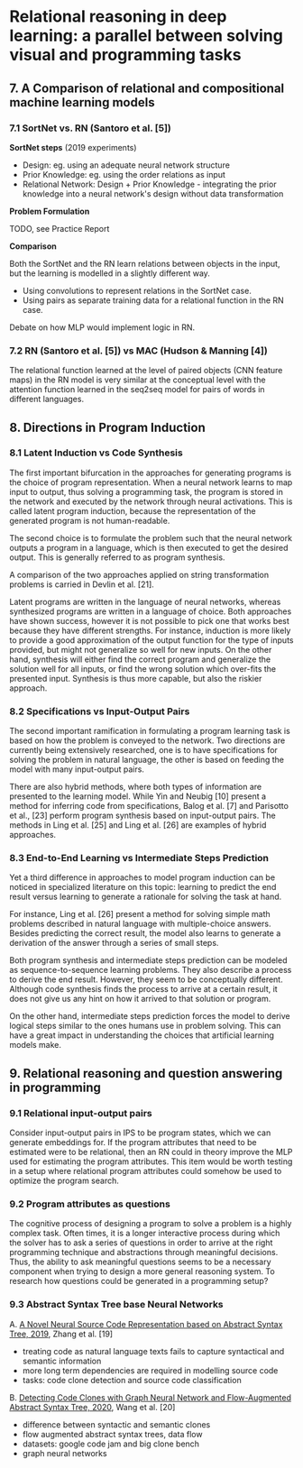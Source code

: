 # Relational reasoning in deep learning: a parallel between solving visual and programming tasks

## 7. A Comparison of relational and compositional machine learning models

### 7.1 SortNet vs. RN (Santoro et al. [5])

**SortNet steps** (2019 experiments)

- Design: eg. using an adequate neural network structure
- Prior Knowledge: eg. using the order relations as input
- Relational Network: Design + Prior Knowledge - integrating the prior knowledge into a neural network's design without data transformation 

**Problem Formulation**

TODO, see Practice Report

**Comparison**

Both the SortNet and the RN learn relations between objects in the input, but the learning is modelled in a slightly different way.

- Using convolutions to represent relations in the SortNet case.
- Using pairs as separate training data for a relational function in the RN case.

Debate on how MLP would implement logic in RN.

### 7.2 RN (Santoro et al. [5]) vs MAC (Hudson & Manning [4])

The relational function learned at the level of paired objects (CNN feature maps) in the RN model is very similar at the conceptual level with the attention function learned in the seq2seq model for pairs of words in different languages.

## 8. Directions in Program Induction

### 8.1 Latent Induction vs Code Synthesis

The first important bifurcation in the approaches for generating programs is the choice of program representation. When a neural network learns to map input to output, thus solving a programming task, the program is stored in the network and executed by the network through neural activations. This is called latent program induction, because the representation of the generated program is not human-readable.

The second choice is to formulate the problem such that the neural network outputs a program in a language, which is then executed to get the desired output. This is generally referred to as program synthesis.

A comparison of the two approaches applied on string transformation problems is carried in Devlin et al. [21].

Latent programs are written in the language of neural networks, whereas synthesized programs are written in a language of choice. Both approaches have shown success, however it is not possible to pick one that works best because they have different strengths. For instance, induction is more likely to provide a good approximation of the output function for the type of inputs provided, but might not generalize so well for new inputs. On the other hand, synthesis will either find the correct program and generalize the solution well for all inputs, or find the wrong solution which over-fits the presented input. Synthesis is thus more capable, but also the riskier approach.

### 8.2 Specifications vs Input-Output Pairs

The second important ramification in formulating a program learning task is based on how the problem is conveyed to the network. Two directions are currently being extensively researched, one is to have specifications for solving the problem in natural language, the other is based on feeding the model with many input-output pairs.

There are also hybrid methods, where both types of information are presented to the learning model. While Yin and Neubig [10] present a method for inferring code from specifications, Balog et al. [7] and Parisotto et al., [23] perform program synthesis based on input-output pairs. The methods in Ling et al. [25] and Ling et al. [26] are examples of hybrid approaches.

### 8.3 End-to-End Learning vs Intermediate Steps Prediction

Yet a third difference in approaches to model program induction can be noticed in specialized literature on this topic: learning to predict the end result versus learning to generate a rationale for solving the task at hand.

For instance, Ling et al. [26] present a method for solving simple math problems described in natural language with multiple-choice answers. Besides predicting the correct result, the model also learns to generate a derivation of the answer through a series of small steps.

Both program synthesis and intermediate steps prediction can be modeled as sequence-to-sequence learning problems. They also describe a process to derive the end result. However, they seem to be conceptually different. Although code synthesis finds the process to arrive at a certain result, it does not give us any hint on how it arrived to that solution or program.

On the other hand, intermediate steps prediction forces the model to derive logical steps similar to the ones humans use in problem solving. This can have a great impact in understanding the choices that artificial learning models make.

## 9. Relational reasoning and question answering in programming

### 9.1 Relational input-output pairs

Consider input-output pairs in IPS to be program states, which we can generate embeddings for. If the program attributes that need to be estimated were to be relational, then an RN could in theory improve the MLP used for estimating the program attributes. This item would be worth testing in a setup where relational program attributes could somehow be used to optimize the program search.

### 9.2 Program attributes as questions

The cognitive process of designing a program to solve a problem is a highly complex task. Often times, it is a longer interactive process during which the solver has to ask a series of questions in order to arrive at the right programming technique and abstractions through meaningful decisions. Thus, the ability to ask meaningful questions seems to be a necessary component when trying to design a more general reasoning system. To research how questions could be generated in a programming setup?

### 9.3 Abstract Syntax Tree base Neural Networks

A. [A Novel Neural Source Code Representation based on Abstract Syntax Tree, 2019](http://xuwang.tech/paper/astnn_icse2019.pdf), Zhang et al. [19]

- treating code as natural language texts fails to capture syntactical and semantic information
- more long term dependencies are required in modelling source code
- tasks: code clone detection and source code classification

B. [Detecting Code Clones with Graph Neural Network and Flow-Augmented Abstract Syntax Tree, 2020](https://arxiv.org/pdf/2002.08653.pdf), Wang et al. [20]

- difference between syntactic and semantic clones
- flow augmented abstract syntax trees, data flow
- datasets: google code jam and big clone bench
- graph neural networks